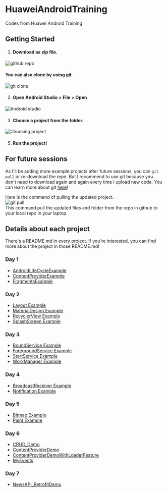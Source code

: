 # HuaweiAndroidTraining
Codes from Huawei Android Training

## Getting Started

1. #### Download as zip file.
![github repo](https://user-images.githubusercontent.com/40730345/103393781-00a34180-4b53-11eb-947e-87e252d5d95a.png)

 #### You can also clone by using git
![git clone](https://user-images.githubusercontent.com/40730345/103451177-19e0f500-4cef-11eb-8755-aadc5f0a051f.png)


2. #### Open Android Studio > File > Open  <br/>
![Android studio](https://user-images.githubusercontent.com/40730345/103393760-dfdaec00-4b52-11eb-9835-a1e112acb236.png)

3. #### Choose a project from the folder. <br/>
![Choosing project](https://user-images.githubusercontent.com/40730345/103393754-d18cd000-4b52-11eb-912e-01ba215c2ff6.png)

5. #### Run the project!

## For future sessions

As I'll be adding more example projects after future sessions, you can ```git pull``` or re-download the repo.
But I recommend to use git because you don't need to download again and again every time I upload new code.
You can learn more about git [here](https://product.hubspot.com/blog/git-and-github-tutorial-for-beginners)!

Here is the command of pulling the updated project. <br/>
![git pull](https://user-images.githubusercontent.com/40730345/103451278-5eb95b80-4cf0-11eb-8038-2358f0293d5d.png)
<br>
This command pull the updated files and folder from the repo in github to your local repo in your laptop.


## Details about each project
There's a README.md in every project. If you're interested, you can find more about the project in those README.md! 

### Day 1
- [AndroidLifeCycleExample](https://github.com/HeinKhantZaw/HuaweiAndroidTraining/tree/main/Day1/AndroidLifeCycle)
- [ContentProviderExample](https://github.com/HeinKhantZaw/HuaweiAndroidTraining/tree/main/Day1/ContentProviderExample)
- [FragmentsExample](https://github.com/HeinKhantZaw/HuaweiAndroidTraining/tree/main/Day1/FragmentsExample)

### Day 2
- [Layout Example](https://github.com/HeinKhantZaw/HuaweiAndroidTraining/tree/main/Day2/LayoutExamples)
- [MaterialDesign Example](https://github.com/HeinKhantZaw/HuaweiAndroidTraining/tree/main/Day2/MaterialDesignExample)
- [RecyclerView Example](https://github.com/HeinKhantZaw/HuaweiAndroidTraining/tree/main/Day2/RecyclerViewExample)
- [SplashScreen Example](https://github.com/HeinKhantZaw/HuaweiAndroidTraining/tree/main/Day2/SplashScreenExample)

### Day 3
- [BoundService Example](https://github.com/HeinKhantZaw/HuaweiAndroidTraining/tree/main/Day3/boundServiceExample)
- [ForegroundService Example](https://github.com/HeinKhantZaw/HuaweiAndroidTraining/tree/main/Day3/foregroundServiceExample)
- [StartService Example](https://github.com/HeinKhantZaw/HuaweiAndroidTraining/tree/main/Day3/startServiceExample)
- [WorkManager Example](https://github.com/HeinKhantZaw/HuaweiAndroidTraining/tree/main/Day3/workManagerExample)

### Day 4
- [BroadcastReceiver Example](https://github.com/HeinKhantZaw/HuaweiAndroidTraining/tree/main/Day4/broadcastReceiverExample)
- [Notification Example](https://github.com/HeinKhantZaw/HuaweiAndroidTraining/tree/main/Day4/notificationExample)

### Day 5 
- [Bitmap Example](https://github.com/HeinKhantZaw/HuaweiAndroidTraining/tree/main/Day5/bitmapExample)
- [Paint Example](https://github.com/HeinKhantZaw/HuaweiAndroidTraining/tree/main/Day5/paintExample)

### Day 6
- [CRUD_Demo](https://github.com/HeinKhantZaw/HuaweiAndroidTraining/tree/main/Day6/CRUD_Demo)
- [ContentProviderDemo](https://github.com/HeinKhantZaw/HuaweiAndroidTraining/tree/main/Day6/ContentProviderDemo)
- [ContentProviderDemoWithLoaderFeature](https://github.com/HeinKhantZaw/HuaweiAndroidTraining/tree/main/Day6/ContentProviderDemoWithLoaderFeature)
- [MyEvents](https://github.com/HeinKhantZaw/HuaweiAndroidTraining/tree/main/Day6/MyEvents)

### Day 7 
- [NewsAPI_RetrofitDemo](https://github.com/HeinKhantZaw/HuaweiAndroidTraining/tree/main/Day7/NewsAPI_RetrofitDemo)
